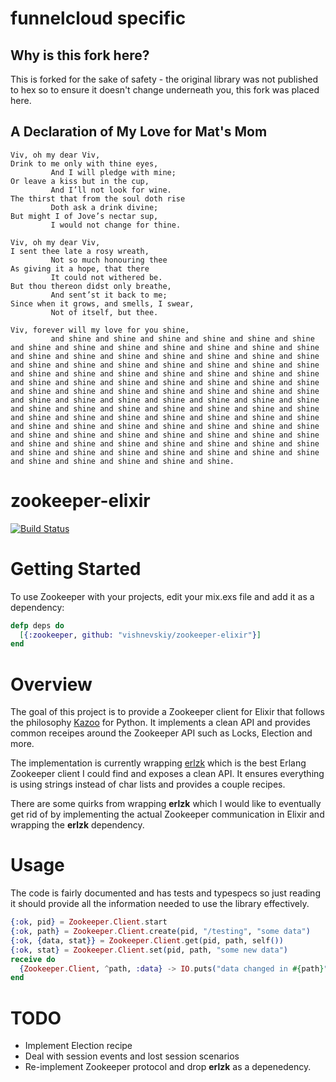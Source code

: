 funnelcloud specific
====================

## Why is this fork here?
This is forked for the sake of safety - the original library was not published to hex so to ensure it doesn't change underneath you, this fork was placed here.

## A Declaration of My Love for Mat's Mom

```
Viv, oh my dear Viv,
Drink to me only with thine eyes, 
         And I will pledge with mine; 
Or leave a kiss but in the cup, 
         And I’ll not look for wine. 
The thirst that from the soul doth rise 
         Doth ask a drink divine; 
But might I of Jove’s nectar sup, 
         I would not change for thine. 

Viv, oh my dear Viv,
I sent thee late a rosy wreath, 
         Not so much honouring thee 
As giving it a hope, that there 
         It could not withered be. 
But thou thereon didst only breathe, 
         And sent’st it back to me; 
Since when it grows, and smells, I swear, 
         Not of itself, but thee.
         
Viv, forever will my love for you shine,
         and shine and shine and shine and shine and shine and shine and shine and shine and shine and shine and shine and shine and shine and shine and shine and shine and shine and shine and shine and shine and shine and shine and shine and shine and shine and shine and shine and shine and shine and shine and shine and shine and shine and shine and shine and shine and shine and shine and shine and shine and shine and shine and shine and shine and shine and shine and shine and shine and shine and shine and shine and shine and shine and shine and shine and shine and shine and shine and shine and shine and shine and shine and shine and shine and shine and shine and shine and shine and shine and shine and shine and shine and shine and shine and shine and shine and shine and shine and shine and shine and shine and shine and shine and shine and shine and shine and shine and shine and shine and shine and shine and shine and shine and shine and shine and shine and shine and shine and shine and shine and shine and shine.
```

zookeeper-elixir
============

[![Build Status](https://travis-ci.org/vishnevskiy/zookeeper-elixir.svg?branch=master)](https://travis-ci.org/vishnevskiy/zookeeper-elixir)

# Getting Started

To use Zookeeper with your projects, edit your mix.exs file and add it as a dependency:

```elixir
defp deps do
  [{:zookeeper, github: "vishnevskiy/zookeeper-elixir"}]
end
```

# Overview 

The goal of this project is to provide a Zookeeper client for Elixir that follows the philosophy [Kazoo](http://kazoo.readthedocs.org/) for Python. It implements a clean API and provides common receipes
around the Zookeeper API such as Locks, Election and more.

The implementation is currently wrapping [erlzk](https://github.com/huaban/erlzk) which is the best Erlang Zookeeper client I could find and exposes a clean API. It ensures everything is using strings instead of char lists and provides a couple recipes. 

There are some quirks from wrapping **erlzk** which I would like to eventually get rid of by implementing the actual Zookeeper communication in Elixir and wrapping the **erlzk** dependency. 

# Usage

The code is fairly documented and has tests and typespecs so just reading it should provide all the information needed to use the library effectively.


```elixir
{:ok, pid} = Zookeeper.Client.start
{:ok, path} = Zookeeper.Client.create(pid, "/testing", "some data")
{:ok, {data, stat}} = Zookeeper.Client.get(pid, path, self())
{:ok, stat} = Zookeeper.Client.set(pid, path, "some new data")
receive do
  {Zookeeper.Client, ^path, :data} -> IO.puts("data changed in #{path}")
end
```

# TODO

- Implement Election recipe
- Deal with session events and lost session scenarios
- Re-implement Zookeeper protocol and drop **erlzk** as a depenedency.
